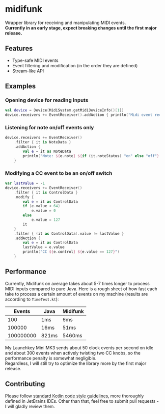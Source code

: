 # midifunk

Wrapper library for receiving and manipulating MIDI events.  
**Currently in an early stage, expect breaking changes until the first major release.**

## Features
* Type-safe MIDI events
* Event filtering and modification (in the order they are defined)
* Stream-like API

## Examples

### Opening device for reading inputs
```kotlin
val device = Device(MidiSystem.getMidiDeviceInfo()[1])
device.receivers += EventReceiver().addAction { println("Midi event received") }
```

### Listening for note on/off events only
```kotlin
device.receivers += EventReceiver()
    .filter { it is NoteData }
    .addAction {
        val e = it as NoteData
        println("Note: ${e.note} ${if (it.noteStatus) "on" else "off"} | Velocity: ${it.velocity}")
    }
```

### Modifying a CC event to be an on/off switch
```kotlin
var lastValue = -1
device.receivers += EventReceiver()
    .filter { it is ControlData }
    .modify {
        val e = it as ControlData
        if (e.value < 64)
            e.value = 0
        else
            e.value = 127
        it
    }
    .filter { (it as ControlData).value != lastValue }
    .addAction {
        val e = it as ControlData
        lastValue = e.value
        println("CC ${e.control} ${e.value == 127}")
    }
```

## Performance
Currently, Midifunk on average takes about 5-7 times longer to process MIDI inputs compared to pure Java.
Here is a rough sheet of how fast each take to process a certain amount of events on my machine (results are according to `TimeTest.kt`):

Events      | Java      | Midifunk
------      | ----      | --------
100         | 1ms       | 6ms
100000      | 16ms      | 51ms
100000000   | 821ms     | 5460ms

My Launchkey Mini MK3 sends about 50 clock events per second on idle and about 300 events when actively twisting two CC knobs, so the performance penalty is somewhat negligible.  
Regardless, I will still try to optimize the library more by the first major release.


## Contributing
Please follow [standard Kotlin code style guidelines][1], more thoroughly defined in JetBrains IDEs.
Other than that, feel free to submit pull requests - I will gladly review them.

[1]: https://kotlinlang.org/docs/reference/coding-conventions.html
